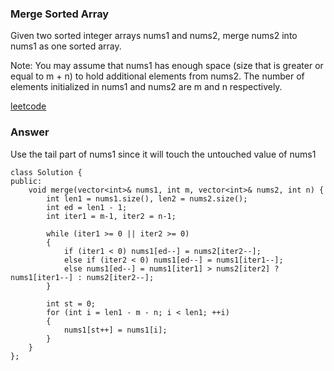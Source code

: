 ### Merge Sorted Array
Given two sorted integer arrays nums1 and nums2, merge nums2 into nums1 as one sorted array.

Note:
You may assume that nums1 has enough space (size that is greater or equal to m + n) to hold additional elements from nums2. The number of elements initialized in nums1 and nums2 are m and n respectively.

[leetcode](https://leetcode.com/problems/merge-sorted-array/description/)

### Answer 
Use the tail part of nums1 since it will touch the untouched value of nums1

	class Solution {
	public:
	    void merge(vector<int>& nums1, int m, vector<int>& nums2, int n) {
	        int len1 = nums1.size(), len2 = nums2.size();
	        int ed = len1 - 1;
	        int iter1 = m-1, iter2 = n-1;
	        
	        while (iter1 >= 0 || iter2 >= 0)
	        {
	            if (iter1 < 0) nums1[ed--] = nums2[iter2--];
	            else if (iter2 < 0) nums1[ed--] = nums1[iter1--];
	            else nums1[ed--] = nums1[iter1] > nums2[iter2] ? nums1[iter1--] : nums2[iter2--]; 
	        }
	        
	        int st = 0;
	        for (int i = len1 - m - n; i < len1; ++i)
	        {
	            nums1[st++] = nums1[i];
	        }
	    }
	};


